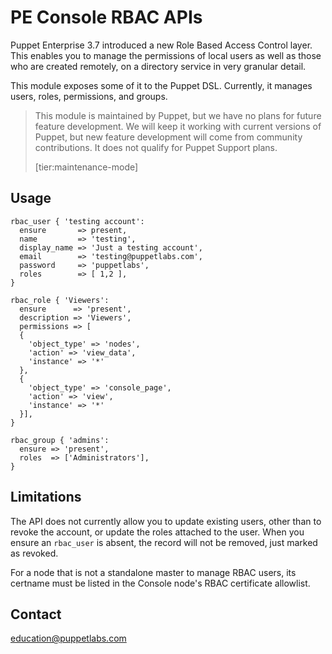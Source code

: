 # PE Console RBAC APIs

Puppet Enterprise 3.7 introduced a new Role Based Access Control layer. This
enables you to manage the permissions of local users as well as those who are
created remotely, on a directory service in very granular detail.

This module exposes some of it to the Puppet DSL. Currently, it manages
users, roles, permissions, and groups.

> This module is maintained by Puppet, but we have no plans for future feature development. We will keep it working with current versions of Puppet, but new feature development will come from community contributions. It does not qualify for Puppet Support plans.
> 
> [tier:maintenance-mode]

## Usage

``` Puppet
rbac_user { 'testing account':
  ensure       => present,
  name         => 'testing',
  display_name => 'Just a testing account',
  email        => 'testing@puppetlabs.com',
  password     => 'puppetlabs',
  roles        => [ 1,2 ],
}

rbac_role { 'Viewers':
  ensure      => 'present',
  description => 'Viewers',
  permissions => [
  {
    'object_type' => 'nodes',
    'action' => 'view_data',
    'instance' => '*'
  },
  {
    'object_type' => 'console_page',
    'action' => 'view',
    'instance' => '*'
  }],
}

rbac_group { 'admins':
  ensure => 'present',
  roles  => ['Administrators'],
}

```

## Limitations

The API does not currently allow you to update existing users, other than to
revoke the account, or update the roles attached to the user. When you ensure an
`rbac_user` is absent, the record will not be removed, just marked as revoked.

For a node that is not a standalone master to manage RBAC users, its certname
must be listed in the Console node's RBAC certificate allowlist.

Contact
-------

education@puppetlabs.com

